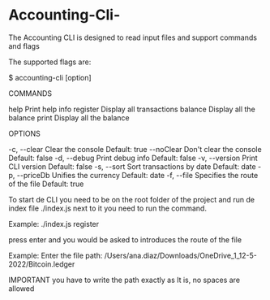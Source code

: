 # Accounting-Cli-

The Accounting CLI is designed to read input files and support commands and flags 

The supported flags are:

 $ accounting-cli <command> [option]

   COMMANDS

  help      Print help info
  register  Display all transactions
  balance   Display all the balance
  print     Display all the balance

   OPTIONS

  -c, --clear    Clear the console Default: true
  --noClear      Don't clear the console Default: false
  -d, --debug    Print debug info Default: false
  -v, --version  Print CLI version Default: false
  -s, --sort     Sort transactions by date Default: date
  -p, --priceDb  Unifies the currency Default: date
  -f, --file     Specifies the route of the file Default: true

To start de CLI you need to be on the root folder of the project and run de index file ./index.js 
next to it you need to run the command. 

Example: ./index.js register

press enter and you would be asked to introduces the route of the file 

Example: Enter the file path: /Users/ana.diaz/Downloads/OneDrive_1_12-5-2022/Bitcoin.ledger

IMPORTANT you have to write the path exactly as It is, no spaces are allowed
